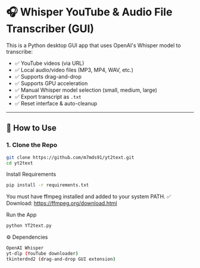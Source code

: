 # 🎧 Whisper YouTube & Audio File Transcriber (GUI)

This is a Python desktop GUI app that uses OpenAI's Whisper model to transcribe:

- ✅ YouTube videos (via URL)
- ✅ Local audio/video files (MP3, MP4, WAV, etc.)
- ✅ Supports drag-and-drop
- ✅ Supports GPU acceleration
- ✅ Manual Whisper model selection (small, medium, large)
- ✅ Export transcript as `.txt`
- ✅ Reset interface & auto-cleanup

---

## 🚀 How to Use

### 1. Clone the Repo

```bash
git clone https://github.com/m7mds91/yt2text.git
cd yt2text
```
Install Requirements
```bash
pip install -r requirements.txt
```
You must have ffmpeg installed and added to your system PATH.
✅ Download: https://ffmpeg.org/download.html

Run the App
```bash
python YT2text.py
```
⚙️ Dependencies
```bash
OpenAI Whisper
yt-dlp (YouTube downloader)
tkinterdnd2 (drag-and-drop GUI extension)
```
